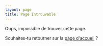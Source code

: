 ```yaml
---
layout: page
title: Page introuvable
---
```


Oups, impossible de trouver cette page.

Souhaites-tu retourner sur la [page d'accueil](/) ?
